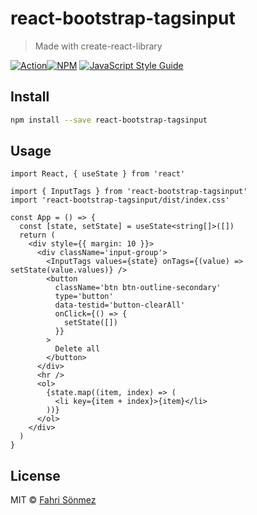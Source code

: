 # react-bootstrap-tagsinput

> Made with create-react-library

[![Action](https://github.com//react-bootstrap-tagsinput/workflows/Continuous%20Integration/badge.svg)](https://github.com/Fa-So/react-bootstrap-tagsinput/actions?query=workflow%3A%22Continuous+Integration%22)[![NPM](https://img.shields.io/npm/v/react-bootstrap-tagsinput.svg)](https://www.npmjs.com/package/react-bootstrap-tagsinput) [![JavaScript Style Guide](https://img.shields.io/badge/code_style-standard-brightgreen.svg)](https://standardjs.com)

## Install

```bash
npm install --save react-bootstrap-tagsinput
```

## Usage

```tsx
import React, { useState } from 'react'

import { InputTags } from 'react-bootstrap-tagsinput'
import 'react-bootstrap-tagsinput/dist/index.css'

const App = () => {
  const [state, setState] = useState<string[]>([])
  return (
    <div style={{ margin: 10 }}>
      <div className='input-group'>
        <InputTags values={state} onTags={(value) => setState(value.values)} />
        <button
          className='btn btn-outline-secondary'
          type='button'
          data-testid='button-clearAll'
          onClick={() => {
            setState([])
          }}
        >
          Delete all
        </button>
      </div>
      <hr />
      <ol>
        {state.map((item, index) => (
          <li key={item + index}>{item}</li>
        ))}
      </ol>
    </div>
  )
}
```

## License

MIT © [Fahri Sönmez](https://github.com/Fa-So)
